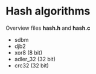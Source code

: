 # Hash algorithms

Overview files **hash.h** and **hash.c**
* sdbm
* djb2
* xor8 (8 bit)
* adler_32 (32 bit)
* crc32 (32 bit)